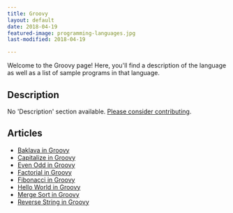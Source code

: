 ```yaml
---
title: Groovy
layout: default
date: 2018-04-19
featured-image: programming-languages.jpg
last-modified: 2018-04-19

---
```


Welcome to the Groovy page! Here, you'll find a description of the language as well as a list of sample programs in that language.

## Description

No 'Description' section available. [Please consider contributing](https://github.com/TheRenegadeCoder/sample-programs-website).

## Articles

- [Baklava in Groovy](https://rzuckerm.github.io/sample-programs-website-copy/projects/baklava/groovy)
- [Capitalize in Groovy](https://rzuckerm.github.io/sample-programs-website-copy/projects/capitalize/groovy)
- [Even Odd in Groovy](https://rzuckerm.github.io/sample-programs-website-copy/projects/even-odd/groovy)
- [Factorial in Groovy](https://rzuckerm.github.io/sample-programs-website-copy/projects/factorial/groovy)
- [Fibonacci in Groovy](https://rzuckerm.github.io/sample-programs-website-copy/projects/fibonacci/groovy)
- [Hello World in Groovy](https://rzuckerm.github.io/sample-programs-website-copy/projects/hello-world/groovy)
- [Merge Sort in Groovy](https://rzuckerm.github.io/sample-programs-website-copy/projects/merge-sort/groovy)
- [Reverse String in Groovy](https://rzuckerm.github.io/sample-programs-website-copy/projects/reverse-string/groovy)
